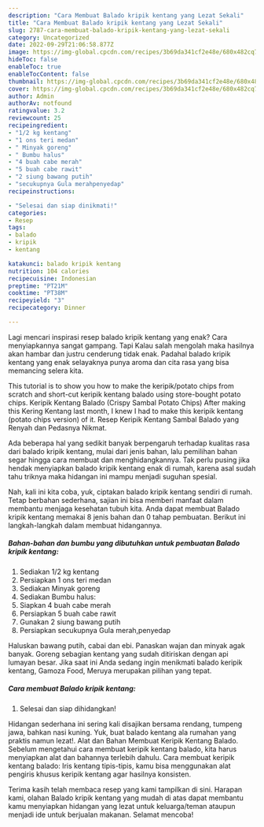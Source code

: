 ```yaml
---
description: "Cara Membuat Balado kripik kentang yang Lezat Sekali"
title: "Cara Membuat Balado kripik kentang yang Lezat Sekali"
slug: 2787-cara-membuat-balado-kripik-kentang-yang-lezat-sekali
category: Uncategorized
date: 2022-09-29T21:06:58.877Z
image: https://img-global.cpcdn.com/recipes/3b69da341cf2e48e/680x482cq70/balado-kripik-kentang-foto-resep-utama.jpg
hideToc: false
enableToc: true
enableTocContent: false
thumbnail: https://img-global.cpcdn.com/recipes/3b69da341cf2e48e/680x482cq70/balado-kripik-kentang-foto-resep-utama.jpg
cover: https://img-global.cpcdn.com/recipes/3b69da341cf2e48e/680x482cq70/balado-kripik-kentang-foto-resep-utama.jpg
author: Admin
authorAv: notfound
ratingvalue: 3.2
reviewcount: 25
recipeingredient:
- "1/2 kg kentang"
- "1 ons teri medan"
- " Minyak goreng"
- " Bumbu halus"
- "4 buah cabe merah"
- "5 buah cabe rawit"
- "2 siung bawang putih"
- "secukupnya Gula merahpenyedap"
recipeinstructions:

- "Selesai dan siap dinikmati!"
categories:
- Resep
tags:
- balado
- kripik
- kentang

katakunci: balado kripik kentang 
nutrition: 104 calories
recipecuisine: Indonesian
preptime: "PT21M"
cooktime: "PT38M"
recipeyield: "3"
recipecategory: Dinner

---
```



Lagi mencari inspirasi resep balado kripik kentang yang enak? Cara menyiapkannya sangat gampang. Tapi Kalau salah mengolah maka hasilnya akan hambar dan justru cenderung tidak enak. Padahal balado kripik kentang yang enak selayaknya punya aroma dan cita rasa yang bisa memancing selera kita.


This tutorial is to show you how to make the keripik/potato chips from scratch and short-cut keripik kentang balado using store-bought potato chips. Keripik Kentang Balado (Crispy Sambal Potato Chips) After making this Kering Kentang last month, I knew I had to make this keripik kentang (potato chips version) of it. Resep Keripik Kentang Sambal Balado yang Renyah dan Pedasnya Nikmat.

Ada beberapa hal yang sedikit banyak berpengaruh terhadap kualitas rasa dari balado kripik kentang, mulai dari jenis bahan, lalu pemilihan bahan segar hingga cara membuat dan menghidangkannya. Tak perlu pusing jika hendak menyiapkan balado kripik kentang enak di rumah, karena asal sudah tahu triknya maka hidangan ini mampu menjadi suguhan spesial.


Nah, kali ini kita coba, yuk, ciptakan balado kripik kentang sendiri di rumah. Tetap berbahan sederhana, sajian ini bisa memberi manfaat dalam membantu menjaga kesehatan tubuh kita. Anda dapat membuat Balado kripik kentang memakai 8 jenis bahan dan 0 tahap pembuatan. Berikut ini langkah-langkah dalam membuat hidangannya.

<!--inarticleads1-->

##### Bahan-bahan dan bumbu yang dibutuhkan untuk pembuatan Balado kripik kentang:

1. Sediakan 1/2 kg kentang
1. Persiapkan 1 ons teri medan
1. Sediakan  Minyak goreng
1. Sediakan  Bumbu halus:
1. Siapkan 4 buah cabe merah
1. Persiapkan 5 buah cabe rawit
1. Gunakan 2 siung bawang putih
1. Persiapkan secukupnya Gula merah,penyedap


Haluskan bawang putih, cabai dan ebi. Panaskan wajan dan minyak agak banyak. Goreng sebagian kentang yang sudah ditiriskan dengan api lumayan besar. Jika saat ini Anda sedang ingin menikmati balado keripik kentang, Gamoza Food, Meruya merupakan pilihan yang tepat. 

<!--inarticleads2-->

##### Cara membuat Balado kripik kentang:


1. Selesai dan siap dihidangkan!

Hidangan sederhana ini sering kali disajikan bersama rendang, tumpeng jawa, bahkan nasi kuning. Yuk, buat balado kentang ala rumahan yang praktis namun lezat!. Alat dan Bahan Membuat Keripik Kentang Balado. Sebelum mengetahui cara membuat keripik kentang balado, kita harus menyiapkan alat dan bahannya terlebih dahulu. Cara membuat keripik kentang balado: Iris kentang tipis-tipis, kamu bisa menggunakan alat pengiris khusus keripik kentang agar hasilnya konsisten. 

Terima kasih telah membaca resep yang kami tampilkan di sini. Harapan kami, olahan Balado kripik kentang yang mudah di atas dapat membantu kamu menyiapkan hidangan yang lezat untuk keluarga/teman ataupun menjadi ide untuk berjualan makanan. Selamat mencoba!
